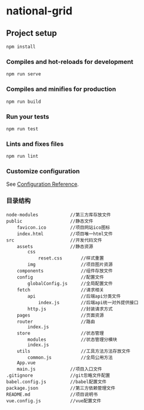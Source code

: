 # national-grid

## Project setup
```
npm install
```

### Compiles and hot-reloads for development
```
npm run serve
```

### Compiles and minifies for production
```
npm run build
```

### Run your tests
```
npm run test
```

### Lints and fixes files
```
npm run lint
```

### Customize configuration
See [Configuration Reference](https://cli.vuejs.org/config/).

### 目录结构
	node-modules			//第三方库存放文件
	public					//静态文件
		favicon.ico  		//项目网站ico图标
		index.html			//项目唯一html文件
	src						//开发代码文件
		assets				//静态资源
			css						
				reset.css		//样式重置
			img					//项目图片资源
		components				//组件存放文件
		config					//配置文件
			globalConfig.js		//全局配置文件
		fetch					//请求相关
			api					//后端api分类文件
				index.js		//后端api统一对外提供接口
			http.js				//封装请求方式
		pages					//页面资源
		router					//路由
			index.js
		store					//状态管理
			modules				//状态管理分模块			
			index.js
		utils					//工具方法方法存放文件
			common.js			//全局公用方法
		App.vue				
		main.js				//项目入口文件
	.gitignore				//git忽略文件配置	
	babel.config.js			//babel配置文件
	package.json			//第三方依赖管理文件
	README.md				//项目说明书
	vue.config.js			//vue配置文件